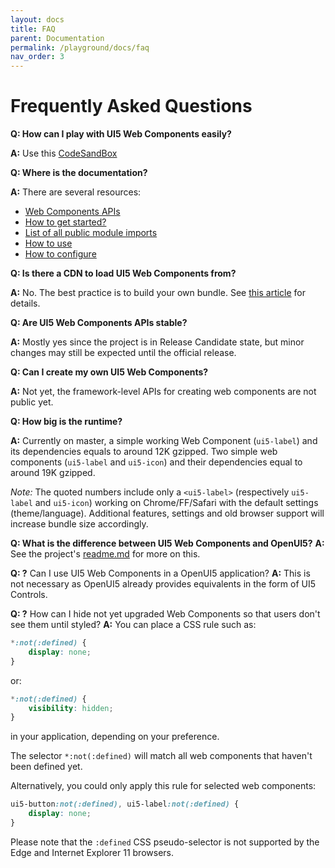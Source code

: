 ```yaml
---
layout: docs
title: FAQ
parent: Documentation
permalink: /playground/docs/faq
nav_order: 3
---
```

# Frequently Asked Questions

**Q: How can I play with UI5 Web Components easily?**

**A:** Use this [CodeSandBox](https://codesandbox.io/s/71r1x5o51q?fontsize=14&module=%2Findex.html) 


**Q: Where is the documentation?**

**A:** There are several resources:
- [Web Components APIs](https://sap.github.io/ui5-webcomponents/playground/)
- [How to get started?](https://blogs.sap.com/2019/04/01/the-fastest-way-to-get-started-with-ui5-web-components/)
- [List of all public module imports](https://github.com/SAP/ui5-webcomponents/blob/master/docs/PublicModuleImports.md)
- [How to use](https://github.com/SAP/ui5-webcomponents/blob/master/docs/HowToUse.md)
- [How to configure](https://github.com/SAP/ui5-webcomponents/blob/master/docs/Configuration.md)


**Q: Is there a CDN to load UI5 Web Components from?**

**A:** No. The best practice is to build your own bundle. See [this article](https://blogs.sap.com/2019/04/01/the-fastest-way-to-get-started-with-ui5-web-components/) for details.


**Q: Are UI5 Web Components APIs stable?**

**A:** Mostly yes since the project is in Release Candidate state, but minor changes may still be expected until the official release.


**Q: Can I create my own UI5 Web Components?**

**A:** Not yet, the framework-level APIs for creating web components are not public yet.


**Q: How big is the runtime?**

**A:** Currently on master, a simple working Web Component (```ui5-label```) and its dependencies equals to around 12K gzipped. 
Two simple web components (```ui5-label``` and ```ui5-icon```) and their dependencies equal to around 19K gzipped.

*Note:* The quoted numbers include only a ```<ui5-label>``` (respectively ```ui5-label``` and ```ui5-icon```) working on Chrome/FF/Safari with the default settings (theme/language).
Additional features, settings and old browser support will increase bundle size accordingly.


**Q: What is the difference between UI5 Web Components and OpenUI5?**
**A:** See the project's [readme.md](https://github.com/SAP/ui5-webcomponents) for more on this.


**Q: ?** Can I use UI5 Web Components in a OpenUI5 application?
**A:** This is not necessary as OpenUI5 already provides equivalents in the form of UI5 Controls. 


**Q: ?** How can I hide not yet upgraded Web Components so that users don't see them until styled?
**A:** You can place a CSS rule such as:

```CSS
*:not(:defined) {
	display: none;
}
``` 

or: 

```CSS
*:not(:defined) {
	visibility: hidden;
}
``` 

in your application, depending on your preference.

The selector `*:not(:defined)` will match all web components that haven't been defined yet. 

Alternatively, you could only apply this rule for selected web components:

```CSS
ui5-button:not(:defined), ui5-label:not(:defined) {
	display: none;
}
``` 

Please note that the `:defined` CSS pseudo-selector is not supported by the Edge and Internet Explorer 11 browsers.
